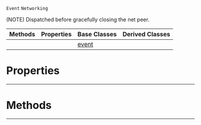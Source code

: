  `Event` `Networking`



(NOTE) Dispatched before gracefully closing the net peer.

|Methods|Properties|Base Classes|Derived Classes|
|---|---|---|---|
| | |[event](https://plasmaengine.github.io/PlasmaDocs/Plasma1/C++/code_reference/class_reference/event.md)| |


 #  Properties


---  
 #  Methods


---  
 

 